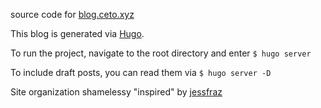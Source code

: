 source code for [blog.ceto.xyz](https://blog.ceto.xyz)

This blog is generated via [Hugo](https://gohugo.io/).

To run the project, navigate to the root directory and enter `$ hugo server`

To include draft posts, you can read them via `$ hugo server -D`

Site organization shamelessy "inspired" by [jessfraz](https://github.com/jessfraz/blog)
